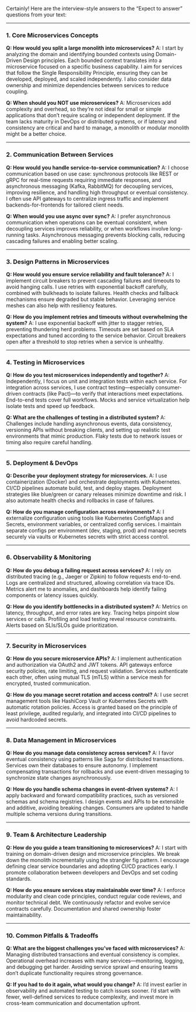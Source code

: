 Certainly! Here are the interview-style answers to the “Expect to answer” questions from your text:

---

### 1. Core Microservices Concepts

**Q: How would you split a large monolith into microservices?**
A: I start by analyzing the domain and identifying bounded contexts using Domain-Driven Design principles. Each bounded context translates into a microservice focused on a specific business capability. I aim for services that follow the Single Responsibility Principle, ensuring they can be developed, deployed, and scaled independently. I also consider data ownership and minimize dependencies between services to reduce coupling.

**Q: When should you NOT use microservices?**
A: Microservices add complexity and overhead, so they’re not ideal for small or simple applications that don’t require scaling or independent deployment. If the team lacks maturity in DevOps or distributed systems, or if latency and consistency are critical and hard to manage, a monolith or modular monolith might be a better choice.

---

### 2. Communication Between Services

**Q: How would you handle service-to-service communication?**
A: I choose communication based on use case: synchronous protocols like REST or gRPC for real-time requests requiring immediate responses, and asynchronous messaging (Kafka, RabbitMQ) for decoupling services, improving resilience, and handling high throughput or eventual consistency. I often use API gateways to centralize ingress traffic and implement backends-for-frontends for tailored client needs.

**Q: When would you use async over sync?**
A: I prefer asynchronous communication when operations can be eventual consistent, when decoupling services improves reliability, or when workflows involve long-running tasks. Asynchronous messaging prevents blocking calls, reducing cascading failures and enabling better scaling.

---

### 3. Design Patterns in Microservices

**Q: How would you ensure service reliability and fault tolerance?**
A: I implement circuit breakers to prevent cascading failures and timeouts to avoid hanging calls. I use retries with exponential backoff carefully, combined with bulkheads to isolate failures. Health checks and fallback mechanisms ensure degraded but stable behavior. Leveraging service meshes can also help with resiliency features.

**Q: How do you implement retries and timeouts without overwhelming the system?**
A: I use exponential backoff with jitter to stagger retries, preventing thundering herd problems. Timeouts are set based on SLA expectations and tuned according to the service behavior. Circuit breakers open after a threshold to stop retries when a service is unhealthy.

---

### 4. Testing in Microservices

**Q: How do you test microservices independently and together?**
A: Independently, I focus on unit and integration tests within each service. For integration across services, I use contract testing—especially consumer-driven contracts (like Pact)—to verify that interactions meet expectations. End-to-end tests cover full workflows. Mocks and service virtualization help isolate tests and speed up feedback.

**Q: What are the challenges of testing in a distributed system?**
A: Challenges include handling asynchronous events, data consistency, versioning APIs without breaking clients, and setting up realistic test environments that mimic production. Flaky tests due to network issues or timing also require careful handling.

---

### 5. Deployment & DevOps

**Q: Describe your deployment strategy for microservices.**
A: I use containerization (Docker) and orchestrate deployments with Kubernetes. CI/CD pipelines automate build, test, and deploy stages. Deployment strategies like blue/green or canary releases minimize downtime and risk. I also automate health checks and rollbacks in case of failures.

**Q: How do you manage configuration across environments?**
A: I externalize configuration using tools like Kubernetes ConfigMaps and Secrets, environment variables, or centralized config services. I maintain separate configs per environment (dev, staging, prod) and manage secrets securely via vaults or Kubernetes secrets with strict access control.

---

### 6. Observability & Monitoring

**Q: How do you debug a failing request across services?**
A: I rely on distributed tracing (e.g., Jaeger or Zipkin) to follow requests end-to-end. Logs are centralized and structured, allowing correlation via trace IDs. Metrics alert me to anomalies, and dashboards help identify failing components or latency issues quickly.

**Q: How do you identify bottlenecks in a distributed system?**
A: Metrics on latency, throughput, and error rates are key. Tracing helps pinpoint slow services or calls. Profiling and load testing reveal resource constraints. Alerts based on SLIs/SLOs guide prioritization.

---

### 7. Security in Microservices

**Q: How do you secure microservice APIs?**
A: I implement authentication and authorization via OAuth2 and JWT tokens. API gateways enforce security policies, rate limiting, and request validation. Services authenticate each other, often using mutual TLS (mTLS) within a service mesh for encrypted, trusted communication.

**Q: How do you manage secret rotation and access control?**
A: I use secret management tools like HashiCorp Vault or Kubernetes Secrets with automatic rotation policies. Access is granted based on the principle of least privilege, audited regularly, and integrated into CI/CD pipelines to avoid hardcoded secrets.

---

### 8. Data Management in Microservices

**Q: How do you manage data consistency across services?**
A: I favor eventual consistency using patterns like Saga for distributed transactions. Services own their databases to ensure autonomy. I implement compensating transactions for rollbacks and use event-driven messaging to synchronize state changes asynchronously.

**Q: How do you handle schema changes in event-driven systems?**
A: I apply backward and forward compatibility practices, such as versioned schemas and schema registries. I design events and APIs to be extensible and additive, avoiding breaking changes. Consumers are updated to handle multiple schema versions during transitions.

---

### 9. Team & Architecture Leadership

**Q: How do you guide a team transitioning to microservices?**
A: I start with training on domain-driven design and microservice principles. We break down the monolith incrementally using the strangler fig pattern. I encourage defining clear service boundaries and adopting CI/CD practices early. I promote collaboration between developers and DevOps and set coding standards.

**Q: How do you ensure services stay maintainable over time?**
A: I enforce modularity and clean code principles, conduct regular code reviews, and monitor technical debt. We continuously refactor and evolve service contracts carefully. Documentation and shared ownership foster maintainability.

---

### 10. Common Pitfalls & Tradeoffs

**Q: What are the biggest challenges you’ve faced with microservices?**
A: Managing distributed transactions and eventual consistency is complex. Operational overhead increases with many services—monitoring, logging, and debugging get harder. Avoiding service sprawl and ensuring teams don’t duplicate functionality requires strong governance.

**Q: If you had to do it again, what would you change?**
A: I’d invest earlier in observability and automated testing to catch issues sooner. I’d start with fewer, well-defined services to reduce complexity, and invest more in cross-team communication and documentation upfront.

